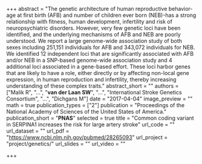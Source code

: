 +++
abstract = "The genetic architecture of human reproductive behavior-age at first birth (AFB) and number of children ever born (NEB)-has a strong relationship with fitness, human development, infertility and risk of neuropsychiatric disorders. However, very few genetic loci have been identified, and the underlying mechanisms of AFB and NEB are poorly understood. We report a large genome-wide association study of both sexes including 251,151 individuals for AFB and 343,072 individuals for NEB. We identified 12 independent loci that are significantly associated with AFB and/or NEB in a SNP-based genome-wide association study and 4 additional loci associated in a gene-based effort. These loci harbor genes that are likely to have a role, either directly or by affecting non-local gene expression, in human reproduction and infertility, thereby increasing understanding of these complex traits."
abstract_short = ""
authors = ["Malik R", "...", "**van der Laan SW**", "...", "International Stroke Genetics Consortium", "...", "Dichgans M"]
date = "2017-04-04"
image_preview = ""
math = true
publication_types = ["2"]
publication = "Proceedings of the National Academy of Sciences of the United States of America."
publication_short = "**PNAS**"
selected = true
title = "Common coding variant in SERPINA1 increases the risk for large artery stroke"
url_code = ""
url_dataset = ""
url_pdf = "https://www.ncbi.nlm.nih.gov/pubmed/28265093"
url_project = "project/genetics/"
url_slides = ""
url_video = ""

+++

